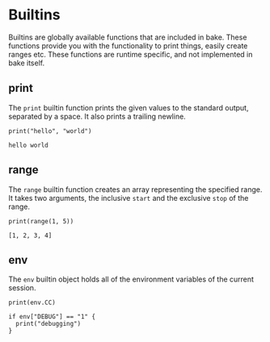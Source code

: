 # Builtins

Builtins are globally available functions that are included in bake. These functions provide you with the functionality to print things, easily create ranges etc. These functions are runtime specific, and not implemented in bake itself.

## print

The `print` builtin function prints the given values to the standard output, separated by a space. It also prints a trailing newline.

```bake
print("hello", "world")
```

```
hello world
```

## range

The `range` builtin function creates an array representing the specified range. It takes two arguments, the inclusive `start` and the exclusive `stop` of the range.

```bake
print(range(1, 5))
```

```
[1, 2, 3, 4]
```

## env

The `env` builtin object holds all of the environment variables of the current session.

```bake
print(env.CC)

if env["DEBUG"] == "1" {
  print("debugging")
}
```
